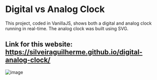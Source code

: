 # Digital vs Analog Clock

This project, coded in VanillaJS, shows both a digital and analog clock running in real-time.
The analog clock was built using SVG.

## Link for this website: https://silveiraguilherme.github.io/digital-analog-clock/

![image](https://user-images.githubusercontent.com/108364424/196266064-40a0033a-5c0d-4b6b-9411-1d2ca3bcabe7.png)

